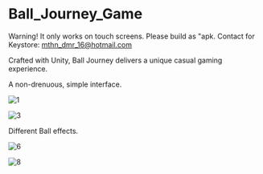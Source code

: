 # Ball_Journey_Game
Warning! It only works on touch screens. Please build as "apk. Contact for Keystore: mthn_dmr_16@hotmail.com


Crafted with Unity, Ball Journey delivers a unique casual gaming experience.    



A non-drenuous, simple interface.

![1](https://github.com/Mthndmr16/Ball_Journey_Game/assets/93436285/4c2ab63a-34d8-4aa4-81a4-aa2d30195302)


![3](https://github.com/Mthndmr16/Ball_Journey_Game/assets/93436285/ad08a829-4a04-4541-9632-24fd64209e61)


Different Ball effects.

![6](https://github.com/Mthndmr16/Ball_Journey_Game/assets/93436285/92ef2d52-3eab-47c5-b500-bf0875708ac2)


![8](https://github.com/Mthndmr16/Ball_Journey_Game/assets/93436285/374bed0d-987b-4dd6-b0d3-ee8399755eba)

